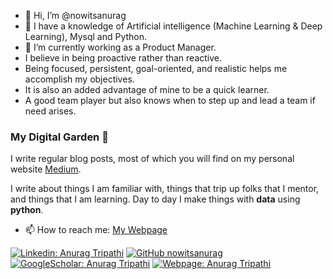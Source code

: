- 👋 Hi, I’m @nowitsanurag
- 👀 I have a knowledge of Artificial intelligence (Machine Learning & Deep Learning), Mysql and Python.
- 🌱 I’m currently working as a Product Manager.
- I believe in being proactive rather than reactive. 
- Being focused, persistent, goal-oriented, and realistic helps me accomplish my objectives. 
- It is also an added advantage of mine to be a quick learner. 
- A good team player but also knows when to step up and lead a team if need arises.



### My Digital Garden 🌱

I write regular blog posts, most of which you will find on my personal website [Medium](https://medium.com/@tripathi.anurag123.at).

I write about things I am familiar with, things that trip up folks that I mentor, and things that I am learning.  Day to day I make things with **data** using **python**. 

- 📫 How to reach me: [My Webpage](https://nowitsanurag.github.io/AnuragPortfolio/)


[![Linkedin: Anurag Tripathi](https://img.shields.io/badge/-AnuragTripathi-blue?style=flat-square&logo=Linkedin&logoColor=white&link=https://www.linkedin.com/in/nowitsanurag/)](https://www.linkedin.com/in/nowitsanurag/)
[![GitHub nowitsanurag](https://img.shields.io/github/followers/nowitsanurag?label=follow&style=social)](https://github.com/nowitsanurag)
[![GoogleScholar: Anurag Tripathi](https://img.shields.io/badge/-AnuragTripathi-blue?style=flat-square&logo=Google&logoColor=white&link=https://scholar.google.com/citations?user=gU5VCnYAAAAJ&hl=en)](https://scholar.google.com/citations?user=gU5VCnYAAAAJ&hl=en)
[![Webpage: Anurag Tripathi](https://img.shields.io/badge/-AnuragTripathi-purple?style=flat-square&logo=HTML5&logoColor=white&link=https://nowitsanurag.github.io/AnuragPortfolio/)](https://nowitsanurag.github.io/AnuragPortfolio/)


<!---
nowitsanurag/nowitsanurag is a ✨ special ✨ repository because its `README.md` (this file) appears on your GitHub profile.
You can click the Preview link to take a look at your changes.
--->
